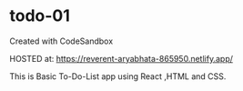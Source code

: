 # todo-01
Created with CodeSandbox

HOSTED at:  https://reverent-aryabhata-865950.netlify.app/

This is Basic To-Do-List app using React ,HTML and CSS.

